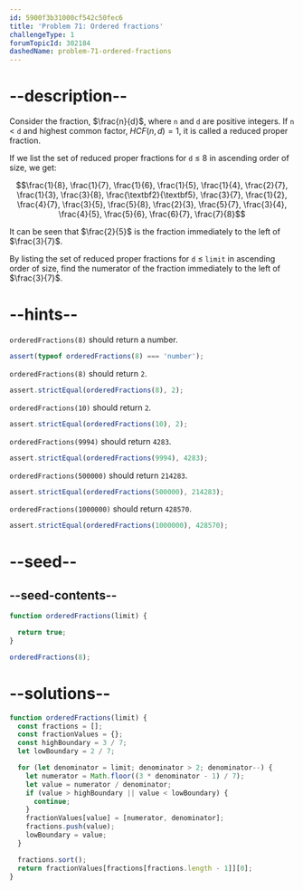 ```yaml
---
id: 5900f3b31000cf542c50fec6
title: 'Problem 71: Ordered fractions'
challengeType: 1
forumTopicId: 302184
dashedName: problem-71-ordered-fractions
---
```


# --description--

Consider the fraction, $\frac{n}{d}$, where `n` and `d` are positive integers. If `n` &lt; `d` and highest common factor, ${{HCF}(n, d)} = 1$, it is called a reduced proper fraction.

If we list the set of reduced proper fractions for `d` ≤ 8 in ascending order of size, we get:

$$\frac{1}{8}, \frac{1}{7}, \frac{1}{6}, \frac{1}{5}, \frac{1}{4}, \frac{2}{7}, \frac{1}{3}, \frac{3}{8}, \frac{\textbf2}{\textbf5}, \frac{3}{7}, \frac{1}{2}, \frac{4}{7}, \frac{3}{5}, \frac{5}{8}, \frac{2}{3}, \frac{5}{7}, \frac{3}{4}, \frac{4}{5}, \frac{5}{6}, \frac{6}{7}, \frac{7}{8}$$

It can be seen that $\frac{2}{5}$ is the fraction immediately to the left of $\frac{3}{7}$.

By listing the set of reduced proper fractions for `d` ≤ `limit` in ascending order of size, find the numerator of the fraction immediately to the left of $\frac{3}{7}$.

# --hints--

`orderedFractions(8)` should return a number.

```js
assert(typeof orderedFractions(8) === 'number');
```

`orderedFractions(8)` should return `2`.

```js
assert.strictEqual(orderedFractions(8), 2);
```

`orderedFractions(10)` should return `2`.

```js
assert.strictEqual(orderedFractions(10), 2);
```

`orderedFractions(9994)` should return `4283`.

```js
assert.strictEqual(orderedFractions(9994), 4283);
```

`orderedFractions(500000)` should return `214283`.

```js
assert.strictEqual(orderedFractions(500000), 214283);
```

`orderedFractions(1000000)` should return `428570`.

```js
assert.strictEqual(orderedFractions(1000000), 428570);
```

# --seed--

## --seed-contents--

```js
function orderedFractions(limit) {

  return true;
}

orderedFractions(8);
```

# --solutions--

```js
function orderedFractions(limit) {
  const fractions = [];
  const fractionValues = {};
  const highBoundary = 3 / 7;
  let lowBoundary = 2 / 7;

  for (let denominator = limit; denominator > 2; denominator--) {
    let numerator = Math.floor((3 * denominator - 1) / 7);
    let value = numerator / denominator;
    if (value > highBoundary || value < lowBoundary) {
      continue;
    }
    fractionValues[value] = [numerator, denominator];
    fractions.push(value);
    lowBoundary = value;
  }

  fractions.sort();
  return fractionValues[fractions[fractions.length - 1]][0];
}
```
